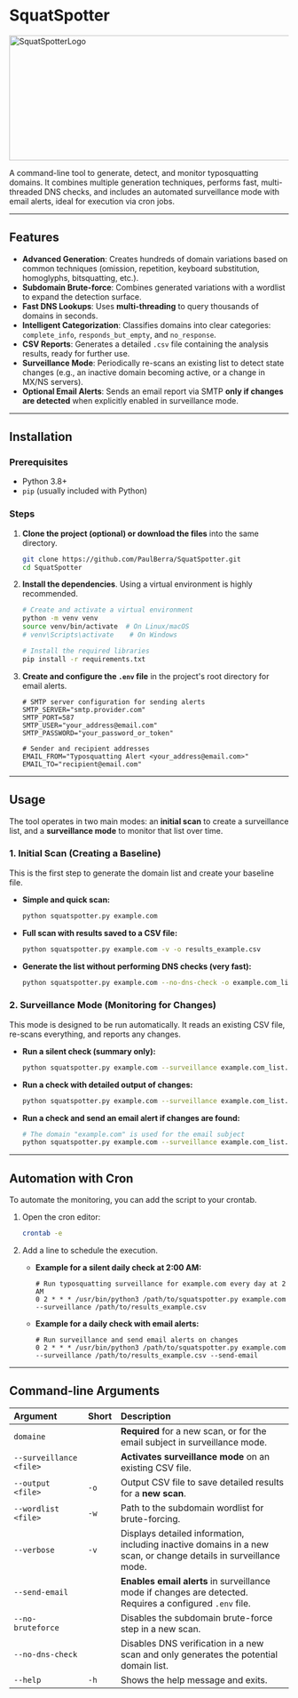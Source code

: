 # SquatSpotter


<img width="875" height="225" alt="SquatSpotterLogo" src="https://github.com/user-attachments/assets/a03df59d-1505-4a49-840e-52c30a147f2c" />

A command-line tool to generate, detect, and monitor typosquatting domains. It combines multiple generation techniques, performs fast, multi-threaded DNS checks, and includes an automated surveillance mode with email alerts, ideal for execution via cron jobs.

---

## Features

-   **Advanced Generation**: Creates hundreds of domain variations based on common techniques (omission, repetition, keyboard substitution, homoglyphs, bitsquatting, etc.).
-   **Subdomain Brute-force**: Combines generated variations with a wordlist to expand the detection surface.
-   **Fast DNS Lookups**: Uses **multi-threading** to query thousands of domains in seconds.
-   **Intelligent Categorization**: Classifies domains into clear categories: `complete_info`, `responds_but_empty`, and `no_response`.
-   **CSV Reports**: Generates a detailed `.csv` file containing the analysis results, ready for further use.
-   **Surveillance Mode**: Periodically re-scans an existing list to detect state changes (e.g., an inactive domain becoming active, or a change in MX/NS servers).
-   **Optional Email Alerts**: Sends an email report via SMTP **only if changes are detected** when explicitly enabled in surveillance mode.

---

## Installation

### Prerequisites

-   Python 3.8+
-   `pip` (usually included with Python)

### Steps

1.  **Clone the project (optional) or download the files** into the same directory.
    ```bash
    git clone https://github.com/PaulBerra/SquatSpotter.git
    cd SquatSpotter
    ```

2.  **Install the dependencies**. Using a virtual environment is highly recommended.
    ```bash
    # Create and activate a virtual environment
    python -m venv venv
    source venv/bin/activate  # On Linux/macOS
    # venv\Scripts\activate    # On Windows

    # Install the required libraries
    pip install -r requirements.txt
    ```

3.  **Create and configure the `.env` file** in the project's root directory for email alerts.
    ```env
    # SMTP server configuration for sending alerts
    SMTP_SERVER="smtp.provider.com"
    SMTP_PORT=587
    SMTP_USER="your_address@email.com"
    SMTP_PASSWORD="your_password_or_token"

    # Sender and recipient addresses
    EMAIL_FROM="Typosquatting Alert <your_address@email.com>"
    EMAIL_TO="recipient@email.com"
    ```

---

## Usage

The tool operates in two main modes: an **initial scan** to create a surveillance list, and a **surveillance mode** to monitor that list over time.

### 1. Initial Scan (Creating a Baseline)

This is the first step to generate the domain list and create your baseline file.

-   **Simple and quick scan:**
    ```bash
    python squatspotter.py example.com
    ```

-   **Full scan with results saved to a CSV file:**
    ```bash
    python squatspotter.py example.com -v -o results_example.csv
    ```

-   **Generate the list without performing DNS checks (very fast):**
    ```bash
    python squatspotter.py example.com --no-dns-check -o example.com_list.csv
    ```

### 2. Surveillance Mode (Monitoring for Changes)

This mode is designed to be run automatically. It reads an existing CSV file, re-scans everything, and reports any changes.

-   **Run a silent check (summary only):**
    ```bash
    python squatspotter.py example.com --surveillance example.com_list.csv
    ```

-   **Run a check with detailed output of changes:**
    ```bash
    python squatspotter.py example.com --surveillance example.com_list.csv -v
    ```

-   **Run a check and send an email alert if changes are found:**
    ```bash
    # The domain "example.com" is used for the email subject
    python squatspotter.py example.com --surveillance example.com_list.csv --send-email
    ```

---

## Automation with Cron

To automate the monitoring, you can add the script to your crontab.

1.  Open the cron editor:
    ```bash
    crontab -e
    ```

2.  Add a line to schedule the execution.

    -   **Example for a silent daily check at 2:00 AM:**
        ```crontab
        # Run typosquatting surveillance for example.com every day at 2 AM
        0 2 * * * /usr/bin/python3 /path/to/squatspotter.py example.com --surveillance /path/to/results_example.csv
        ```

    -   **Example for a daily check with email alerts:**
        ```crontab
        # Run surveillance and send email alerts on changes
        0 2 * * * /usr/bin/python3 /path/to/squatspotter.py example.com --surveillance /path/to/results_example.csv --send-email
        ```

---

## Command-line Arguments

| Argument | Short | Description |
| :--- | :--- | :--- |
| `domaine` | | **Required** for a new scan, or for the email subject in surveillance mode. |
| `--surveillance <file>`| | **Activates surveillance mode** on an existing CSV file. |
| `--output <file>` | `-o` | Output CSV file to save detailed results for a **new scan**. |
| `--wordlist <file>` | `-w` | Path to the subdomain wordlist for brute-forcing. |
| `--verbose` | `-v` | Displays detailed information, including inactive domains in a new scan, or change details in surveillance mode. |
| `--send-email` | | **Enables email alerts** in surveillance mode if changes are detected. Requires a configured `.env` file. |
| `--no-bruteforce` | | Disables the subdomain brute-force step in a new scan. |
| `--no-dns-check` | | Disables DNS verification in a new scan and only generates the potential domain list. |
| `--help` | `-h` | Shows the help message and exits. |
